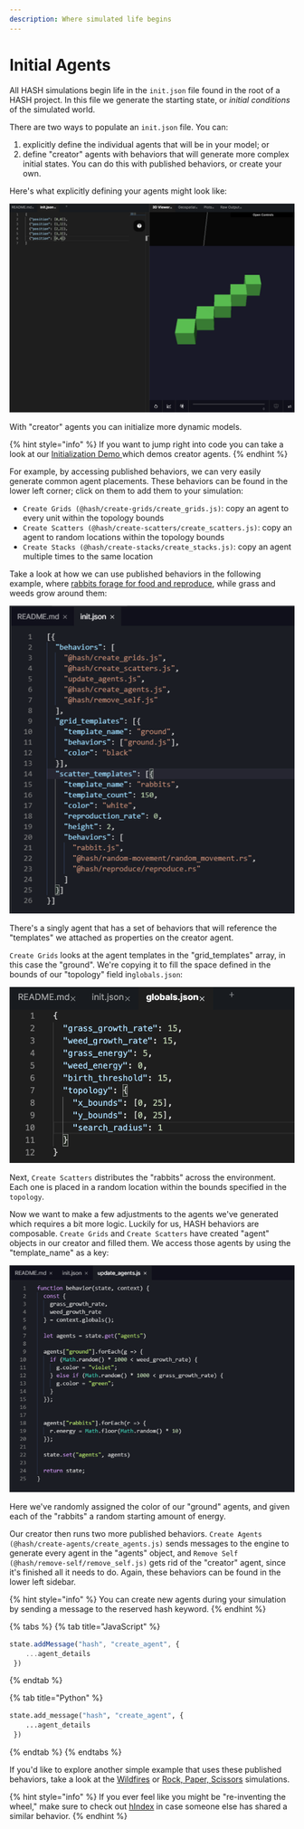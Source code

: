 ```yaml
---
description: Where simulated life begins
---
```


# Initial Agents

All HASH simulations begin life in the `init.json` file found in the root of a HASH project. In this file we generate the starting state, or _initial conditions_ of the simulated world.

There are two ways to populate an `init.json` file. You can:

1. explicitly define the individual agents that will be in your model; or
2. define "creator" agents with behaviors that will generate more complex initial states. You can do this with published behaviors, or create your own.

Here's what explicitly defining your agents might look like:

![Defining five agents in init.json](../.gitbook/assets/screen-shot-2020-05-30-at-5.41.03-pm.png)

With "creator" agents you can initialize more dynamic models.

{% hint style="info" %}
If you want to jump right into code you can take a look at our [Initialization Demo ](https://hash.ai/index/5e7548ed792e5d5adecdb5bd/initialization-demo)which demos creator agents.
{% endhint %}

For example, by accessing published behaviors, we can very easily generate common agent placements. These behaviors can be found in the lower left corner; click on them to add them to your simulation:

* `Create Grids (@hash/create-grids/create_grids.js)`:  copy an agent to every unit within the topology bounds
* `Create Scatters (@hash/create-scatters/create_scatters.js)`: copy an agent to random locations within the topology bounds 
* `Create Stacks (@hash/create-stacks/create_stacks.js)`: copy an agent multiple times to the same location

Take a look at how we can use published behaviors in the following example, where [rabbits forage for food and reproduce](https://hash.ai/index/5e4b6aa3c9c6f7504be4f605/rabbits-grass-weeds), while grass and weeds grow around them:

![](../.gitbook/assets/image%20%2829%29.png)

There's a singly agent that has a set of behaviors that will reference the "templates" we attached as properties on the creator agent.

`Create Grids` looks at the agent templates in the "grid\_templates" array, in this case the "ground". We're copying it to fill the space defined in the bounds of our "topology" field in`globals.json`:

![](../.gitbook/assets/screen-shot-2020-05-30-at-5.45.24-pm.png)

Next, `Create Scatters` distributes the "rabbits" across the environment. Each one is placed in a random location within the bounds specified in the `topology`.

Now we want to make a few adjustments to the agents we've generated which requires a bit more logic. Luckily for us, HASH behaviors are composable. `Create Grids` and `Create Scatters` have created "agent" objects in our creator and filled them. We access those agents by using the "template\_name" as a key:

![](../.gitbook/assets/image%20%2831%29.png)

Here we've randomly assigned the color of our "ground" agents, and given each of the "rabbits" a random starting amount of energy.

Our creator then runs two more published behaviors. `Create Agents (@hash/create-agents/create_agents.js)` sends messages to the engine to generate every agent in the "agents" object, and `Remove Self (@hash/remove-self/remove_self.js)` gets rid of the "creator" agent, since it's finished all it needs to do. Again, these behaviors can be found in the lower left sidebar.

{% hint style="info" %}
You can create new agents during your simulation by sending a message to the reserved hash keyword.
{% endhint %}

{% tabs %}
{% tab title="JavaScript" %}
```javascript
state.addMessage("hash", "create_agent", {
    ...agent_details
 })
```
{% endtab %}

{% tab title="Python" %}
```python
state.add_message("hash", "create_agent", {
    ...agent_details
 })
```
{% endtab %}
{% endtabs %}

If you'd like to explore another simple example that uses these published behaviors, take a look at the [Wildfires](https://hash.ai/index/5de534020860d432cb408b92/wildfires-regrowth) or [Rock, Paper, Scissors](https://core.hash.ai/simulation/5e7a44d2d945ef3e5d54bd55) simulations.

{% hint style="info" %}
If you ever feel like you might be "re-inventing the wheel," make sure to check out [hIndex](https://hash.ai/index/search?contentType=Behavior&sort=relevance&query=create&page=1) in case someone else has shared a similar behavior.
{% endhint %}


